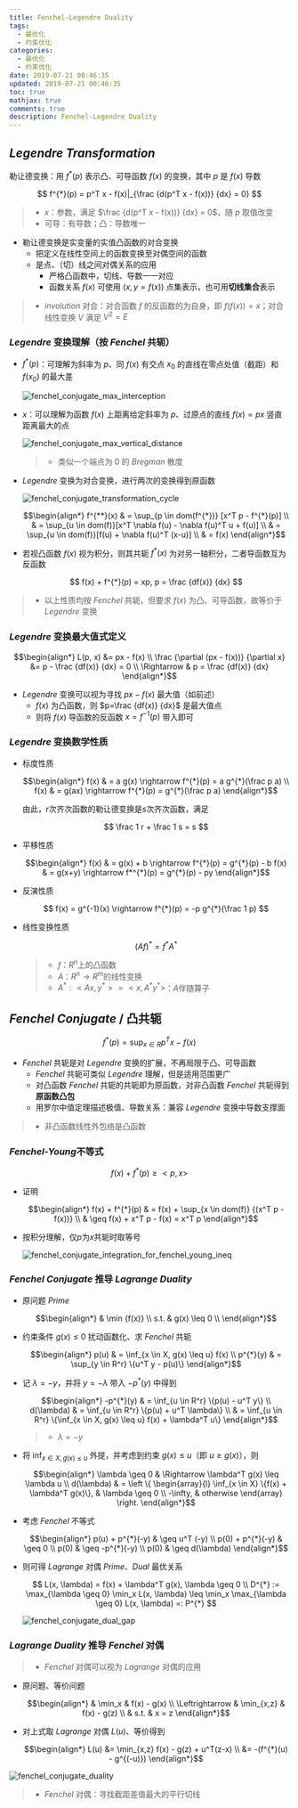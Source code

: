 ```yaml
---
title: Fenchel-Legendre Duality
tags:
  - 最优化
  - 约束优化
categories:
  - 最优化
  - 约束优化
date: 2019-07-21 00:46:35
updated: 2019-07-21 00:46:35
toc: true
mathjax: true
comments: true
description: Fenchel-Legendre Duality
---
```


##	*Legendre Transformation*

勒让德变换：用 $f^{ * }(p)$ 表示凸、可导函数 $f(x)$ 的变换，其中 $p$ 是 $f(x)$ 导数

$$
f^{*}(p) = p^T x - f(x)|_{\frac {d(p^T x - f(x))} {dx} = 0}
$$

> - $x$：参数，满足 $\frac {d(p^T x - f(x))} {dx} = 0$，随 $p$ 取值改变
> - 可导：有导数；凸：导数唯一

-	勒让德变换是实变量的实值凸函数的对合变换
	-	把定义在线性空间上的函数变换至对偶空间的函数
	-	是点、（切）线之间对偶关系的应用
		-	严格凸函数中，切线、导数一一对应
		-	函数关系 $f(x)$ 可使用 $(x, y=f(x))$ 点集表示，也可用**切线集合**表示

> - *involution* 对合：对合函数 $f$ 的反函数的为自身，即 $f(f(x))=x$；对合线性变换 $V$ 满足 $V^2 = E$

###	*Legendre* 变换理解（按 *Fenchel* 共轭）

-	$f^{*}(p)$：可理解为斜率为 $p$、同 $f(x)$ 有交点 $x_0$ 的直线在零点处值（截距）和 $f(x_0)$ 的最大差

	![fenchel_conjugate_max_interception](imgs/fenchel_conjugate_max_interception.png)

-	$x$：可以理解为函数 $f(x)$ 上距离给定斜率为 $p$、过原点的直线 $f(x)=px$ 竖直距离最大的点

	![fenchel_conjugate_max_vertical_distance](imgs/fenchel_conjugate_max_vertical_distance.png)

	> - 类似一个端点为 $0$ 的 *Bregman* 散度

-	*Legendre* 变换为对合变换，进行两次的变换得到原函数

	![fenchel_conjugate_transformation_cycle](imgs/fenchel_conjugate_transformation_cycle.png)

	$$\begin{align*}
	f^{**}(x) & = \sup_{p \in dom(f^{*})} [x^T p - f^{*}(p)] \\
	& = \sup_{u \in dom(f)}[x^T \nabla f(u) -
		\nabla f(u)^T u + f(u)] \\
	& = \sup_{u \in dom(f)}[f(u) + \nabla f(u)^T (x-u)] \\
	& = f(x)
	\end{align*}$$

-	若视凸函数 $f(x)$ 视为积分，则其共轭 $f^{ * }(x)$ 为对另一轴积分，二者导函数互为反函数

	$$
	f(x) + f^{*}(p) = xp, p = \frac {df(x)} {dx}
	$$

> - 以上性质均按 *Fenchel* 共轭，但要求 $f(x)$ 为凸、可导函数，故等价于 *Legendre* 变换

###	*Legendre* 变换最大值式定义

$$\begin{align*}
L(p, x) &= px - f(x) \\
\frac {\partial (px - f(x))} {\partial x} &= p - \frac {df(x)} {dx} = 0 \\
\Rightarrow & p = \frac {df(x)} {dx}
\end{align*}$$

-	*Legendre* 变换可以视为寻找 $px-f(x)$ 最大值（如前述）
	-	$f(x)$ 为凸函数，则 $p=\frac {df(x)} {dx}$ 是最大值点
	-	则将 $f(x)$ 导函数的反函数 $x=f^{-1}(p)$ 带入即可

###	*Legendre* 变换数学性质

-	标度性质

	$$\begin{align*}
	f(x) & = a g(x) \rightarrow f^{*}(p) = a g^{*}(\frac p a) \\
	f(x) & = g(ax) \rightarrow f^{*}(p) = g^{*}(\frac p a)
	\end{align*}$$

	由此，$r$次齐次函数的勒让德变换是$s$次齐次函数，满足

	$$
	\frac 1 r + \frac 1 s = s
	$$

-	平移性质

	$$\begin{align*}
	f(x) & = g(x) + b \rightarrow f^{*}(p) = g^{*}(p) - b
	f(x) & = g(x+y) \rightarrow f*^{*}(p) = g^{*}(p) - py
	\end{align*}$$

-	反演性质

	$$
	f(x) = g^{-1}(x) \rightarrow f^{*}(p) = -p g^{*}(\frac 1 p)
	$$

-	线性变换性质

	$$
	(Af)^{*} = f^{*}A^{*}
	$$

	> - $f$：$R^n$上的凸函数
	> - $A$：$R^n \rightarrow R^m$的线性变换
	> - $A^{*}: <Ax, y^{*}> = <x, A^{*}y^{*}>$：$A$伴随算子

##	*Fenchel Conjugate* / 凸共轭

$$
f^{*}(p) = \sup_{x \in R}{p^Tx - f(x)}
$$

-	*Fenchel* 共轭是对 *Legendre* 变换的扩展，不再局限于凸、可导函数
	-	*Fenchel* 共轭可类似 *Legendre* 理解，但是适用范围更广
	-	对凸函数 *Fenchel* 共轭的共轭即为原函数，对非凸函数 *Fenchel* 共轭得到**原函数凸包**
	-	用罗尔中值定理描述极值、导数关系：兼容 *Legendre* 变换中导数支撑面

> - 非凸函数线性外包络是凸函数

###	*Fenchel-Young*不等式

$$
f(x) + f^{*}(p) \geq <p, x>
$$

-	证明

	$$\begin{align*}
	f(x) + f^{*}(p) & = f(x) + \sup_{x \in dom(f)} {(x^T p - f(x))} \\
	& \geq f(x) + x^T p - f(x) = x^T p
	\end{align*}$$

-	按积分理解，仅$p$为$x$共轭时取等号

	![fenchel_conjugate_integration_for_fenchel_young_ineq](imgs/fenchel_conjugate_integration_for_fenchel_young_ineq.png)

###	*Fenchel Conjugate* 推导 *Lagrange Duality*

-	原问题 *Prime* 

	$$\begin{align*}
	& \min {f(x)} \\
	s.t. & g(x) \leq 0 \\
	\end{align*}$$

-	约束条件 $g(x) \leq 0$ 扰动函数化、求 *Fenchel* 共轭

	$$\begin{align*}
	p(u) & = \inf_{x \in X, g(x) \leq u} f(x) \\
	p^{*}(y) & = \sup_{y \in R^r} \{u^T y - p(u)\}
	\end{align*}$$

-	记 $\lambda = -y$，并将 $y=-\lambda$ 带入 $-p^{*}(y)$ 中得到

	$$\begin{align*}
	-p^{*}(y) & = \inf_{u \in R^r} \{p(u) - u^T y\} \\
	d(\lambda) & = \inf_{u \in R^r} \{p(u) + u^T \lambda\} \\
	& = \inf_{u \in R^r} \{\inf_{x \in X, g(x) \leq u} f(x)
		+ \lambda^T u\}
	\end{align*}$$

	> - $\lambda = -y$

-	将 $\inf_{x \in X, g(x) \leq u}$ 外提，并考虑到约束 $g(x) \leq u$（即 $u \geq g(x)$），则

	$$\begin{align*}
	\lambda \geq 0 & \Rightarrow \lambda^T g(x) \leq \lambda u \\
	d(\lambda) & = \left \{ \begin{array}{l}
			\inf_{x \in X} \{f(x) + \lambda^T g(x)\},
				& \lambda \geq 0 \\
			-\infty, & otherwise
		\end{array} \right.
	\end{align*}$$

-	考虑 *Fenchel* 不等式

	$$\begin{align*}
	p(u) + p^{*}(-y) & \geq u^T (-y) \\
	p(0) + p^{*}(-y) & \geq 0 \\
	p(0) & \geq -p^{*}(-y) \\
	p(0) & \geq d(\lambda)
	\end{align*}$$

-	则可得 *Lagrange* 对偶 *Prime*、*Dual* 最优关系

	$$
	L(x, \lambda) = f(x) + \lambda^T g(x), \lambda \geq 0 \\
	D^{*} := \max_{\lambda \geq 0} \min_x L(x, \lambda) \leq
		\min_x \max_{\lambda \geq 0} L(x, \lambda) =: P^{*}
	$$

	![fenchel_conjugate_dual_gap](imgs/fenchel_conjugate_dual_gap.png)

###	*Lagrange Duality* 推导 *Fenchel* 对偶

> - *Fenchel* 对偶可以视为 *Lagrange* 对偶的应用

-	原问题、等价问题

	$$\begin{align*}
	& \min_x & f(x) - g(x) \\
	\Leftrightarrow & \min_{x,z} & f(x) - g(z) \\
	& s.t. & x = z
	\end{align*}$$

-	对上式取 *Lagrange* 对偶 $L(u)$、等价得到

	$$\begin{align*}
	L(u) &= \min_{x,z} f(x) - g(z) + u^T(z-x) \\
	&= -(f^{*}(u) - g^{(-u)})
	\end{align*}$$

![fenchel_conjugate_duality](imgs/fenchel_conjugate_duality.png)

> - *Fenchel* 对偶：寻找截距差值最大的平行切线


